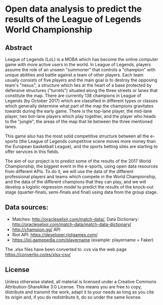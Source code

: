 # Open data analysis to predict the results of the League of Legends World Championship

## Abstract
 League of Legends (LoL) is a MOBA which has become the online computer game with more active users in the world. In League of Legends, players assume the role of an unseen "summoner" that controls a "champion" with unique abilities and battle against a team of other players. Each team usually consists of five players and the main goal is to destroy the opposing team's "nexus", a structure which lies at the heart of a base protected by defensive structures ("turrets") situated along the three streets or lanes that constitute the map. There are currently 138 champions in League of Legends (by October 2017) which are classified in different types or classes which generally determine what part of the map the champions gravitates towards during the early game. There is the top-lane player, the mid-lane player, two bot-lane players which play together, and the player who heads to the "jungle", the areas of the map that lie between the three mentioned lanes.

This game also has the most solid competitive structure between all the e-sports (the League of Legends competitive scene moves more money than the European basketball League), and the sports betting sites are starting to offer services in this fields. 

The aim of our project is to predict some of the results of the 2017 World Championship, the biggest event in the e-sports, using open data resources from different APIs. To do it, we will use the data of the different professional players and teams which compete in the World Championship, and the data of the different champions that they can play, and we will develop a logistic regression model to predict the results of the knock-out stage (quarter-finals, semi-finals and final) using data from the group stage.

## Data sources:

* Matches: http://oracleselixir.com/match-data/, Data Dictionary: http://oracleselixir.com/match-data/match-data-dictionary/
* http://champion.gg/ API
* Riot API: https://developer.riotgames.com/
* https://lol.gamepedia.com/playername (example: playername = Faker)

The .xlsx files have been converted to .cvs via the web page https://convertio.co/es/xlsx-csv/

## License

Unless otherwise stated, all material is licensed under a Creative Commons Attribution-ShareAlike 3.0 License. This means you are free to copy, distribute and transmit the work, adapt it to your needs as long as you cite its origin and, if you do redistribute it, do so under the same license.